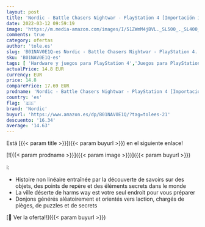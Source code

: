 ```yaml
---
layout: post
title: 'Nordic - Battle Chasers Nightwar - PlayStation 4 [Importación inglesa]'
date: 2022-03-12 09:59:19
image: 'https://m.media-amazon.com/images/I/51ZWmM4jBVL._SL500_._SL400_.jpg'
comments: true
category: ofertas
author: 'tole.es'
slug: 'B01NAV0E1Q-es Nordic - Battle Chasers Nightwar - PlayStation 4...'
sku: 'B01NAV0E1Q-es'
tags: [ 'Hardware y juegos para PlayStation 4','Juegos para PlayStation 4','Videojuegos','nordic','playstation', ]
actualPrice: 14.8 EUR
currency: EUR
price: 14.8
comparePrice: 17.69 EUR
prodname: 'Nordic - Battle Chasers Nightwar - PlayStation 4 [Importación inglesa]'
country: 'es'
flag: '🇪🇸'
brand: 'Nordic'
buyurl: 'https://www.amazon.es/dp/B01NAV0E1Q/?tag=tolees-21'
descuento: '16.34'
average: '14.63'
---
```


Está [{{< param title >}}]({{< param buyurl >}}) en el siguiente enlace!

[![{{< param prodname >}}]({{< param image >}})]({{< param buyurl >}})

ℹ️:

- Histoire non linéaire entraînée par la découverte de savoirs sur des objets, des points de repère et des éléments secrets dans le monde
- La ville déserte de harms way est votre seul endroit pour vous préparer
- Donjons générés aléatoirement et orientés vers laction, chargés de pièges, de puzzles et de secrets

[🛒 Ver la oferta!!]({{< param buyurl >}})

